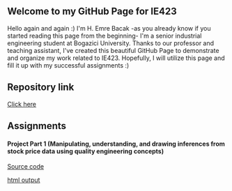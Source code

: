 ## Welcome to my GitHub Page for IE423

Hello again and again :) I'm H. Emre Bacak -as you already know if you started reading this page from the beginning-
I'm a senior industrial engineering student at Bogazici University. Thanks to our professor and teaching assistant, I've created this beautiful GitHub Page to demonstrate and organize my work related to IE423. Hopefully, I will utilize this page and fill it up with my successful assignments :)

## Repository link
[Click here](https://github.com/BU-IE-423/fall-23-hemrebacak)
## Assignments
#### Project Part 1 (Manipulating, understanding, and drawing inferences from stock price data using quality engineering concepts)

[Source code](code.ipynb)

[html output](code.html)
